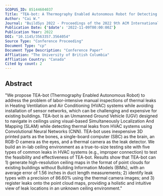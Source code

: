 ```yaml
---
SCOPUS_ID: 85144604037
Title: "TEA-bot: A Thermography Enabled Autonomous Robot for Detecting Thermal Leaks of HVAC Systems in Ceilings"
Author: "Cai W."
Journal: "BuildSys 2022 - Proceedings of the 2022 9th ACM International Conference on Systems for Energy-Efficient Buildings, Cities, and Transportation"
Publication Date: {'$date': '2022-11-09T00:00:00Z'}
Publication Year: 2022
DOI: "10.1145/3563357.3564054"
Source Type: "Conference Proceeding"
Document Type: "cp"
Document Type Description: "Conference Paper"
Affliation: "The University of British Columbia"
Affliation Country: "Canada"
Cited by count: 2
---
```


## Abstract
"We propose TEA-bot (Thermography Enabled Autonomous Robot) to address the problem of labor-intensive manual inspections of thermal leaks in Heating Ventilation and Air Conditioning (HVAC) systems while avoiding installation of sensor networks, which can be challenging and expensive for existing buildings. TEA-bot is an Unmanned Ground Vehicle (UGV) designed to navigate in ceilings using visual-based Simultaneously Localization And Mapping (SLAM) while detecting thermal leaks from HVAC systems using Convolutional Neural Networks (CNN). TEA-bot uses inexpensive 3D printed parts as the bones, a single-board computer (SBC) as the brain, an RGB-D camera as the eyes, and a thermal camera as the leak detector. We build an in-lab ceiling environment as a true-to-size testing site with five types of common leaks in HVAC systems (e.g., improper connection) to test the feasibility and effectiveness of TEA-bot. Results show that TEA-bot can 1) generate high-resolution ceiling maps in the format of point clouds for existing buildings without Building Information Models (BIMs), with an average error of 1.56 inches in duct length measurements; 2) identify leak types with a precision of 86.60% using the thermal camera images; and 3) register leaks onto the point cloud maps, providing a holistic and intuitive view of leak locations in an unknown ceiling environment."
